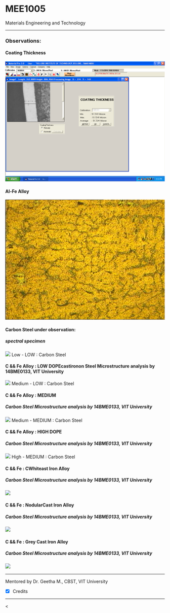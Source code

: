 # MEE1005
Materials Engineering and Technology

---


### Observations:

#### Coating Thickness 
![](coating_thickness)

#### Al-Fe Alloy
![](14BME0133AL1.bmp)


#### Carbon Steel under observation:
##### spectral specimen
![](14BME0133AL1G3Lowcarbonstee.bmp)
Low - LOW : Carbon Steel


#### C && Fe Alloy : LOW DOPEcastironon Steel Microstructure analysis by 14BME0133, VIT University
![](14BME0133G3Medium11carbonsteel11.bmp)
Medium - LOW : Carbon Steel


#### C && Fe Alloy : MEDIUM
##### Carbon Steel Microstructure analysis by 14BME0133, VIT University
![](14BME0133Medium11arbonsteel12.bmp)
Medium - MEDIUM : Carbon Steel


#### C && Fe Alloy : HIGH DOPE
##### Carbon Steel Microstructure analysis by 14BME0133, VIT University
![](14BME0133Highcarbonsteel.bmp)
High - MEDIUM : Carbon Steel


#### C && Fe : CWhiteast Iron Alloy
##### Carbon Steel Microstructure analysis by 14BME0133, VIT University
![](14BME0133Whitecastiron.bmp)


#### C && Fe : NodularCast Iron Alloy
##### Carbon Steel Microstructure analysis by 14BME0133, VIT University
![](14BME0133Nodularcastiron.bmp)


#### C && Fe : Grey Cast Iron Alloy
##### Carbon Steel Microstructure analysis by 14BME0133, VIT University
![](14BME0133Greycastiron.bmp)


---

Mentored by Dr. Geetha M., CBST, VIT University
 - [x] Credits


---


<<SCRIPT>

(•_•)
<)   )╯LOOK
/    \

\(•_•)
(   (> FOR
/    \

 (•_•)
<)   )>  DIS
/    \
